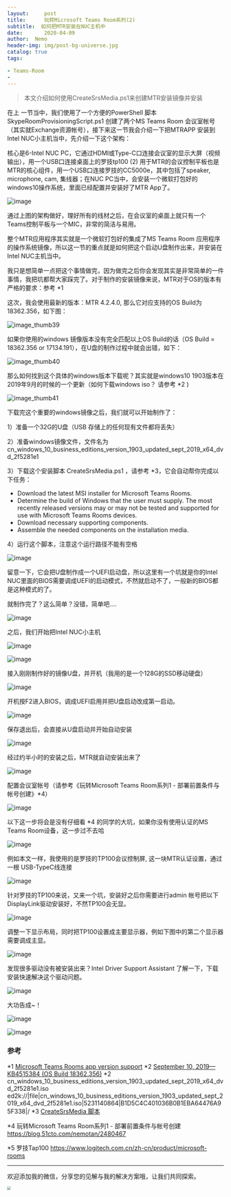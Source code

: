 ```yaml
---
layout:     post
title:      玩转Microsoft Teams Room系列(2)
subtitle:  如何把MTR安装在NUC主机中
date:       2020-04-09
author:  Nemo
header-img: img/post-bg-universe.jpg
catalog: true
tags:

- Teams-Room
- 
---
```


> 本文介绍如何使用CreateSrsMedia.ps1来创建MTR安装镜像并安装

在上 一节当中，我们使用了一个方便的PowerShell 脚本SkypeRoomProvisioningScript.ps1 创建了两个MS Teams Room 会议室帐号（其实就Exchange资源帐号），接下来这一节我会介绍一下把MTRAPP 安装到Intel NUC小主机当中，先介绍一下这个架构：

核心是6-Intel NUC PC，它通过HDMI或Type-C口连接会议室的显示大屏（视频输出），用一个USB口连接桌面上的罗技tp100 (2) 用于MTR的会议控制平板也是MTR的核心组件，用一个USB口连接罗技的CC5000e，其中包括了speaker, microphone, cam, 集线器；在NUC PC当中，会安装一个微软打包好的windows10操作系统，里面已经配置并安装好了MTR App了。

![image](https://cdn.jsdelivr.net/gh/tangx007/tangx007.github.io/img/mtrpcimage_thumb24.png)

通过上图的架构做好，理好所有的线材之后，在会议室的桌面上就只有一个Teams控制平板与一个MIC，非常的简洁与易用。

整个MTR应用程序其实就是一个微软打包好的集成了MS Teams Room 应用程序的操作系统镜像，所以这一节的重点就是如何把这个启动U盘制作出来，并安装在Intel NUC主机当中。

我只是想简单一点把这个事情做完，因为做完之后你会发现其实是非常简单的一件事情，我把坑都帮大家踩完了。对于制作的安装镜像来说，MTR对于OS的版本有严格的要求：参考 *1

这次，我会使用最新的版本：MTR 4.2.4.0, 那么它对应支持的OS Build为18362.356，如下图：

![image_thumb39](https://cdn.jsdelivr.net/gh/tangx007/tangx007.github.io/img/mtrpcimage_thumb39_thumb3.png)

如果你使用的windows 镜像版本没有完全匹配以上OS Build的话（OS Build = 18362.356 or 17134.191），在U盘的制作过程中就会出错，如下：

![image_thumb40](https://cdn.jsdelivr.net/gh/tangx007/tangx007.github.io/img/mtrpcimage_thumb40_thumb5.png)

那么如何找到这个具体的windows版本下载呢？其实就是windows10 1903版本在2019年9月的时候的一个更新（如何下载windows iso？ 请参考 *2 )

![image_thumb41](https://cdn.jsdelivr.net/gh/tangx007/tangx007.github.io/img/mtrpcimage_thumb41_thumb3.png)

下载完这个重要的windows镜像之后，我们就可以开始制作了：

1）准备一个32G的U盘（USB 存储上的任何现有文件都将丢失）

2）准备windows镜像文件，文件名为cn_windows_10_business_editions_version_1903_updated_sept_2019_x64_dvd_2f5281e1

3）下载这个安装脚本 CreateSrsMedia.ps1 ，请参考 *3，它会自动帮你完成以下任务：

- Download the latest MSI installer for Microsoft Teams Rooms. 
- Determine the build of Windows that the user must supply. The most recently  released versions may or may not be tested and supported for use with Microsoft  Teams Rooms devices. 
- Download necessary supporting components. 
- Assemble the needed components on the installation media.

4）运行这个脚本，注意这个运行路径不能有空格

![image](https://cdn.jsdelivr.net/gh/tangx007/tangx007.github.io/img/mtrpcimage_thumb9.png)

留意一下，它会把U盘制作成一个UEFI启动盘，所以这里有一个坑就是你的Intel NUC里面的BIOS需要调成UEFI的启动模式，不然就启动不了，一般新的BIOS都是这种模式的了。

就制作完了？这么简单？没错，简单吧….

![image](https://cdn.jsdelivr.net/gh/tangx007/tangx007.github.io/img/mtrpcimage_thumb191.png)

之后，我们开始把Intel NUC小主机

![image](https://cdn.jsdelivr.net/gh/tangx007/tangx007.github.io/img/mtrpcimage_thumb12.png)

![image](https://cdn.jsdelivr.net/gh/tangx007/tangx007.github.io/img/mtrpcimage_thumb13.png)

接入刚刚制作好的镜像U盘，并开机（我用的是一个128G的SSD移动硬盘）

![image](https://cdn.jsdelivr.net/gh/tangx007/tangx007.github.io/img/mtrpcimage_thumb14.png)

开机按F2进入BIOS，调成UEFI启用并把U盘启动改成第一启动。

![image](https://cdn.jsdelivr.net/gh/tangx007/tangx007.github.io/img/mtrpcimage_thumb15.png)

保存退出后，会直接从U盘启动并开始自动安装

![image](https://cdn.jsdelivr.net/gh/tangx007/tangx007.github.io/img/mtrpcimage_thumb16.png)

经过约半小时的安装之后，MTR就自动安装出来了

![image](https://cdn.jsdelivr.net/gh/tangx007/tangx007.github.io/img/mtrpcimage_thumb17.png)

配置会议室帐号（请参考《玩转Microsoft Teams Room系列1 - 部署前置条件与帐号创建》*4）

![image](https://cdn.jsdelivr.net/gh/tangx007/tangx007.github.io/img/mtrpcimage_thumb18.png)

以下这一步将会是没有仔细看 *4 的同学的大坑，如果你没有使用认证的MS Teams Room设备，这一步过不去哈

![image](https://cdn.jsdelivr.net/gh/tangx007/tangx007.github.io/img/mtrpcimage_thumb19.png)

例如本文一样，我使用的是罗技的TP100会议控制屏, 这一块MTR认证设置，通过一根 USB-TypeC线连接

![image](https://cdn.jsdelivr.net/gh/tangx007/tangx007.github.io/img/mtrpcimage_thumb20.png)

针对罗技的TP100来说，又来一个坑，安装好之后你需要进行admin 帐号把以下DisplayLink驱动安装好，不然TP100会无显。

![image](https://cdn.jsdelivr.net/gh/tangx007/tangx007.github.io/img/mtrpcimage_thumb21.png)

调整一下显示布局，同时把TP100设置成主要显示器，例如下图中的第二个显示器需要调成主显。

![image](https://cdn.jsdelivr.net/gh/tangx007/tangx007.github.io/img/mtrpcimage_thumb22.png)

发现很多驱动没有被安装出来？Intel Driver Support Assistant 了解一下，下载安装快速解决这个驱动问题。

![image](https://cdn.jsdelivr.net/gh/tangx007/tangx007.github.io/img/mtrpcimage_thumb7.png)

大功告成~！

![image](https://cdn.jsdelivr.net/gh/tangx007/tangx007.github.io/img/mtrpcimage_thumb10.png)

![image](https://cdn.jsdelivr.net/gh/tangx007/tangx007.github.io/img/mtrpcimage_thumb11.png)

### 参考

*1 [Microsoft Teams Rooms app version support](https://docs.microsoft.com/zh-cn/MicrosoftTeams/rooms/rooms-lifecycle-support) 
 *2 [September 10, 2019—KB4515384 (OS Build 18362.356)](https://support.microsoft.com/en-us/help/4515384/windows-10-update-kb4515384) 
 *2 cn_windows_10_business_editions_version_1903_updated_sept_2019_x64_dvd_2f5281e1.iso 
 ed2k://|file|cn_windows_10_business_editions_version_1903_updated_sept_2019_x64_dvd_2f5281e1.iso|5231140864|B1D5C4C401036B0B1EBA64476A95F338|/
 *3 [CreateSrsMedia 脚本](https://go.microsoft.com/fwlink/?linkid=867842) 

*4 玩转Microsoft Teams Room系列1 - 部署前置条件与帐号创建 https://blog.51cto.com/nemotan/2480467

*5 罗技Tap100 https://www.logitech.com.cn/zh-cn/product/microsoft-rooms

------

欢迎添加我的微信，分享您的见解与我的解决方案哦，让我们共同探索。

<img src="https://cdn.jsdelivr.net/gh/tangx007/tangx007.github.io/img/nemo-qrcode.jpg" style="zoom:50%;" />




